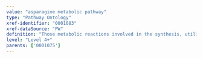 ```yaml
---
value: "asparagine metabolic pathway"
type: "Pathway Ontology"
xref-identifier: "0001083"
xref-dataSource: "PW"
definition: "Those metabolic reactions involved in the synthesis, utilization and/or degradation of asparagine, a non-essential amino acid."
level: "Level 4+"
parents: ['0001075']
---
```

